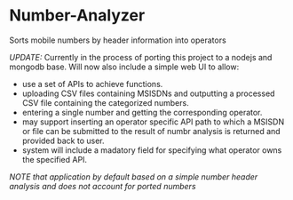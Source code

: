 # Number-Analyzer
Sorts mobile numbers by header information into operators


*UPDATE:*
Currently in the process of porting this project to a nodejs and mongodb base. Will now also include a simple web UI to allow:
- use a set of APIs to achieve functions.
- uploading CSV files containing MSISDNs and outputting a processed CSV file containing the categorized numbers.
- entering a single number and getting the corresponding operator.
- may support inserting an operator specific API path to which a MSISDN or file can be submitted to the result of numbr analysis is returned and provided back to user. 
 - system will include a madatory field for specifying what operator owns the specified API.

*NOTE that application by default based on a simple number header analysis and does not account for ported numbers*
